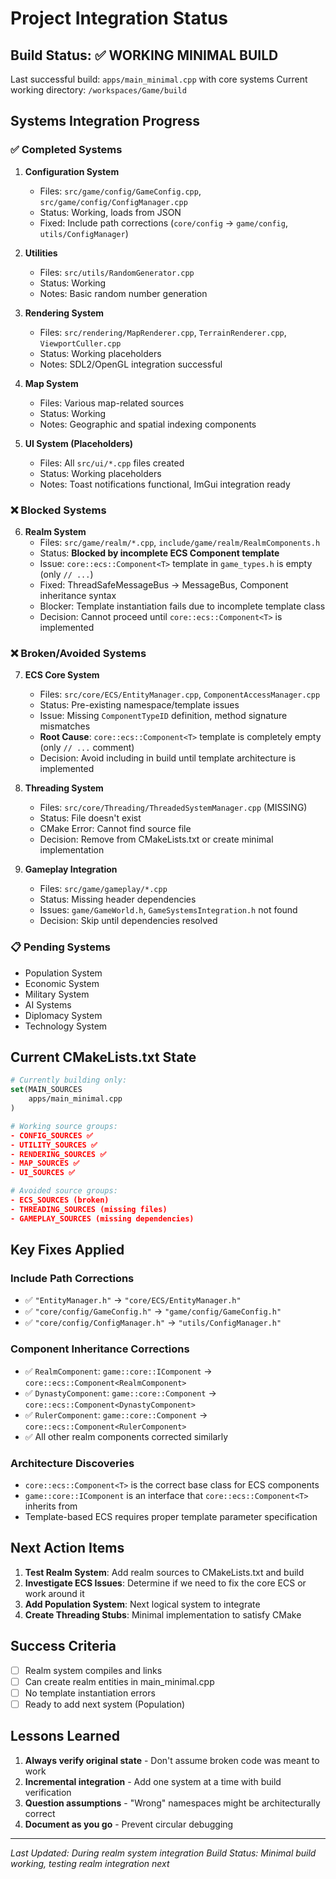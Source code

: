 # Project Integration Status

## Build Status: ✅ WORKING MINIMAL BUILD

Last successful build: `apps/main_minimal.cpp` with core systems
Current working directory: `/workspaces/Game/build`

## Systems Integration Progress

### ✅ Completed Systems
1. **Configuration System**
   - Files: `src/game/config/GameConfig.cpp`, `src/game/config/ConfigManager.cpp`
   - Status: Working, loads from JSON
   - Fixed: Include path corrections (`core/config` → `game/config`, `utils/ConfigManager`)

2. **Utilities**  
   - Files: `src/utils/RandomGenerator.cpp`
   - Status: Working
   - Notes: Basic random number generation

3. **Rendering System**
   - Files: `src/rendering/MapRenderer.cpp`, `TerrainRenderer.cpp`, `ViewportCuller.cpp`
   - Status: Working placeholders
   - Notes: SDL2/OpenGL integration successful

4. **Map System**
   - Files: Various map-related sources
   - Status: Working
   - Notes: Geographic and spatial indexing components

5. **UI System (Placeholders)**
   - Files: All `src/ui/*.cpp` files created
   - Status: Working placeholders
   - Notes: Toast notifications functional, ImGui integration ready

### ❌ Blocked Systems  
6. **Realm System**
   - Files: `src/game/realm/*.cpp`, `include/game/realm/RealmComponents.h`
   - Status: **Blocked by incomplete ECS Component template**
   - Issue: `core::ecs::Component<T>` template in `game_types.h` is empty (only `// ...`)
   - Fixed: ThreadSafeMessageBus → MessageBus, Component inheritance syntax
   - Blocker: Template instantiation fails due to incomplete template class
   - Decision: Cannot proceed until `core::ecs::Component<T>` is implemented

### ❌ Broken/Avoided Systems
7. **ECS Core System** 
   - Files: `src/core/ECS/EntityManager.cpp`, `ComponentAccessManager.cpp`
   - Status: Pre-existing namespace/template issues
   - Issue: Missing `ComponentTypeID` definition, method signature mismatches
   - **Root Cause**: `core::ecs::Component<T>` template is completely empty (only `// ...` comment)
   - Decision: Avoid including in build until template architecture is implemented

8. **Threading System**
   - Files: `src/core/Threading/ThreadedSystemManager.cpp` (MISSING)
   - Status: File doesn't exist
   - CMake Error: Cannot find source file
   - Decision: Remove from CMakeLists.txt or create minimal implementation

9. **Gameplay Integration**
   - Files: `src/game/gameplay/*.cpp`
   - Status: Missing header dependencies
   - Issues: `game/GameWorld.h`, `GameSystemsIntegration.h` not found
   - Decision: Skip until dependencies resolved

### 📋 Pending Systems
- Population System
- Economic System  
- Military System
- AI Systems
- Diplomacy System
- Technology System

## Current CMakeLists.txt State

```cmake
# Currently building only:
set(MAIN_SOURCES
    apps/main_minimal.cpp
)

# Working source groups:
- CONFIG_SOURCES ✅
- UTILITY_SOURCES ✅  
- RENDERING_SOURCES ✅
- MAP_SOURCES ✅
- UI_SOURCES ✅

# Avoided source groups:
- ECS_SOURCES (broken)
- THREADING_SOURCES (missing files)
- GAMEPLAY_SOURCES (missing dependencies)
```

## Key Fixes Applied

### Include Path Corrections
- ✅ `"EntityManager.h"` → `"core/ECS/EntityManager.h"`
- ✅ `"core/config/GameConfig.h"` → `"game/config/GameConfig.h"`  
- ✅ `"core/config/ConfigManager.h"` → `"utils/ConfigManager.h"`

### Component Inheritance Corrections
- ✅ `RealmComponent`: `game::core::IComponent` → `core::ecs::Component<RealmComponent>`
- ✅ `DynastyComponent`: `game::core::Component` → `core::ecs::Component<DynastyComponent>`
- ✅ `RulerComponent`: `game::core::Component` → `core::ecs::Component<RulerComponent>`
- ✅ All other realm components corrected similarly

### Architecture Discoveries
- `core::ecs::Component<T>` is the correct base class for ECS components
- `game::core::IComponent` is an interface that `core::ecs::Component<T>` inherits from
- Template-based ECS requires proper template parameter specification

## Next Action Items

1. **Test Realm System**: Add realm sources to CMakeLists.txt and build
2. **Investigate ECS Issues**: Determine if we need to fix the core ECS or work around it
3. **Add Population System**: Next logical system to integrate
4. **Create Threading Stubs**: Minimal implementation to satisfy CMake

## Success Criteria

- [ ] Realm system compiles and links
- [ ] Can create realm entities in main_minimal.cpp
- [ ] No template instantiation errors
- [ ] Ready to add next system (Population)

## Lessons Learned

1. **Always verify original state** - Don't assume broken code was meant to work
2. **Incremental integration** - Add one system at a time with build verification  
3. **Question assumptions** - "Wrong" namespaces might be architecturally correct
4. **Document as you go** - Prevent circular debugging

---
*Last Updated: During realm system integration*
*Build Status: Minimal build working, testing realm integration next*